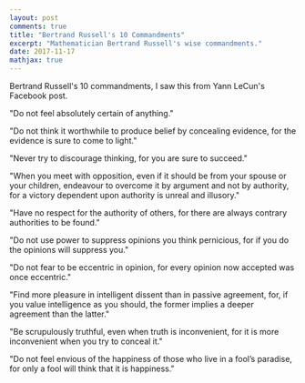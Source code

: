 ```yaml
---
layout: post
comments: true
title: "Bertrand Russell's 10 Commandments"
excerpt: "Mathematician Bertrand Russell's wise commandments."
date: 2017-11-17
mathjax: true
---
```


Bertrand Russell's 10 commandments, I saw this from Yann LeCun's Facebook post. 

"Do not feel absolutely certain of anything."

"Do not think it worthwhile to produce belief by concealing evidence, for the evidence is sure to come to light."

"Never try to discourage thinking, for you are sure to succeed."

"When you meet with opposition, even if it should be from your spouse or your children, endeavour to overcome it by argument and not by authority, for a victory dependent upon authority is unreal and illusory."

"Have no respect for the authority of others, for there are always contrary authorities to be found."

"Do not use power to suppress opinions you think pernicious, for if you do the opinions will suppress you."

"Do not fear to be eccentric in opinion, for every opinion now accepted was once eccentric."

"Find more pleasure in intelligent dissent than in passive agreement, for, if you value intelligence as you should, the former implies a deeper agreement than the latter."

"Be scrupulously truthful, even when truth is inconvenient, for it is more inconvenient when you try to conceal it."

"Do not feel envious of the happiness of those who live in a fool’s paradise, for only a fool will think that it is happiness."

